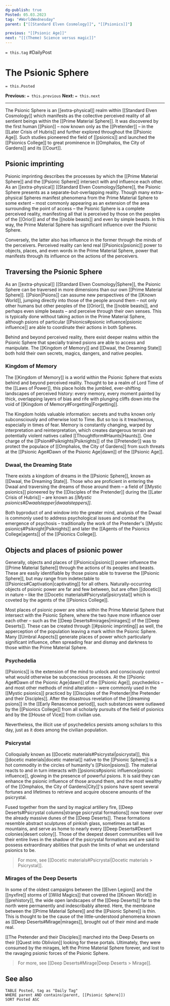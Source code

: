 ```yaml
---
dg-publish: true
Posted: 05.03.2023
tag: "#WorldWednesday"
parent: ["[[Standard Elven Cosmology]]", "[[Psionics]]"]

previous: "[[Psionic Age]]"
next: "[[(Theme) Science versus magic]]"
---
```

`= this.tag` #DailyPost 
# The Psionic Sphere
`= this.Posted`

**Previous:** `= this.previous`
**Next:** `= this.next`

---

The Psionic Sphere is an [[extra-physical]] realm within [[Standard Elven Cosmology]] which manifests as the collective perceived reality of all sentient beings within the [[Prime Material Sphere]]. It was discovered by the first human [[Psion]] – now known only as the [[Pretender]] – in the [[Later Crisis of Hubris]] and further explored throughout the [[Psionic Age]]. Such studies pioneered the field of [[psionics]] and launched the [[Psionics College]] to great prominence in [[Omphalos, the City of Gardens]] and its [[Court]].

## Psionic imprinting

Psionic imprinting describes the processes by which the [[Prime Material Sphere]] and the [[Psionic Sphere]] intersect with and influence each other. As an [[extra-physical]] [[Standard Elven Cosmology|Sphere]], the Psionic Sphere presents as a separate-but-overlapping reality. Though many extra-physical Spheres manifest phenomena from the Prime Material Sphere to some extent – most commonly appearing as an extension of the area surrounding the point of access – the Psionic Sphere is a complete perceived reality, manifesting all that is perceived by those on the peoples of the [[Orior]] and of the [[noble beasts]] and even by simple beasts. In this way, the Prime Material Sphere has significant influence over the Psionic Sphere.

Conversely, the latter also has influence in the former through the minds of the perceivers. Perceived reality can lend real [[Psionics|psionic]] power to objects, places, and even words in the Prime Material Sphere, power that manifests through its influence on the actions of the perceivers.

## Traversing the Psionic Sphere

As an [[extra-physical]] [[Standard Elven Cosmology|Sphere]], the Psionic Sphere can be traversed in more dimensions than our own [[Prime Material Sphere]]. [[Psion|Psions]] can assume new perspectives of the [[Known World]], jumping directly into those of the people around them – not only other humans but other peoples of the [[Orior]], the [[noble beasts]], and perhaps even simple beasts – and perceive through their own senses. This is typically done without taking action in the Prime Material Sphere, although psions of particular [[Psionics#psionic influence|psionic influence]] are able to coordinate their actions in both Spheres.

Behind and beyond perceived reality, there exist deeper realms within the Psionic Sphere that specially trained psions are able to access and manipulate. The [[Kingdom of Memory]] and [[Dwaal, the Dreaming State]] both hold their own secrets, magics, dangers, and native peoples.

### Kingdom of Memory

The [[Kingdom of Memory]] is a world within the Psionic Sphere that exists behind and beyond perceived reality. Thought to be a realm of Lord Time of the [[Laws of Power]], this place holds the jumbled, ever-shifting landscapes of perceived history: every memory, every moment painted by thick, overlapping layers of bias and rife with plunging cliffs down into the void of [[Kingdom of Memory#Forgetting|Forgetting]].

The Kingdom holds valuable information: secrets and truths known only subconsciously and otherwise lost to Time. But so too is it treacherous, especially in times of fear. Memory is constantly changing, warped by interpretation and reinterpretation, which creates dangerous terrain and potentially violent natives called [[Thoughtform#Haunts|Haunts]]. One charge of the [[Psion#Psiknights|Psiknights]] of the [[Pretender]] was to protect the populace of [[Omphalos, the City of Gardens]] from such threats at the [[Psionic Age#Dawn of the Psionic Age|dawn]] of the [[Psionic Age]].

### Dwaal, the Dreaming State

There exists a kingdom of dreams in the [[Psionic Sphere]], known as [[Dwaal, the Dreaming State]]. Those who are proficient in entering the Dwaal and traversing the dreams of those around them – a field of [[Mystic psionics]] pioneered by the [[Disciples of the Pretender]] during the [[Later Crisis of Hubris]] – are known as *[[Mystic psionics#Dwaalstepper|dwaalsteppers]]*.

Both byproduct of and window into the greater mind, analysis of the Dwaal is commonly used to address psychological issues and combat the emergence of psychosis – traditionally the work of the Pretender's [[Mystic psionics#Psiknight|Psiknights]] and later the [[Agents of the Psionics College|agents]] of the [[Psionics College]].

## Objects and places of psionic power

Generally, objects and places of [[Psionics|psionic]] power influence the [[Prime Material Sphere]] through the actions of its peoples and beasts. These are easily identifiable by those psions able to traverse the [[Psionic Sphere]], but may range from indetectable to [[Psionics#Captivation|captivating]] for all others. Naturally-occurring objects of psionic power are far and few between, but are often [[docetic]] in nature – like the [[Docetic materials#Psicrystal|psicrystal]] which is coveted by the agents of the [[Psionics College]].

Most places of psionic power are sites within the Prime Material Sphere that intersect with the Psionic Sphere, where the two have more influence over each other – such as the [[Deep Deserts#mirages|mirages]] of the [[Deep Deserts]]. These can be created through [[#psionic imprinting]] as well, the apperception of the population leaving a mark within the Psionic Sphere. Many [[Umbral Aspects]] generate places of power which particularly significant influence, often spreading fear and dismay and darkness to those within the Prime Material Sphere.

### Psychedelia

[[Psionics]] is the extension of the mind to unlock and consciously control what would otherwise be subconscious processes. At the [[Psionic Age#Dawn of the Psionic Age|dawn]] of the [[Psionic Age]], psychedelics – and most other methods of mind alteration – were commonly used in the [[Mystic psionics]] practiced by [[Disciples of the Pretender|the Pretender and their Disciples]]. After the disastrous revelation of the [[dreaming psions]] in the [[Early Renascence period]], such substances were outlawed by the [[Psionics College]] from all scholarly pursuits of the field of psionics and by the [[House of Vice]] from civilian use.

Nevertheless, the illicit use of psychedelics persists among scholars to this day, just as it does among the civilian population. 

### Psicrystal

Colloquially known as [[Docetic materials#Psicrystal|psicrystal]], this [[docetic materials|docetic material]] native to the [[Psionic Sphere]] is a hot commodity in the circles of humanity's [[Psion|psions]]. The material reacts to and in turn interacts with [[psionics#psionic influence|psionic influence]], glowing in the presence of powerful psions. It is said they can enhance the psionic influence of those around them, and the most wealthy of the [[Omphalos, the City of Gardens|City]]'s psions have spent several fortunes and lifetimes to retrieve and acquire obscene amounts of the psicrystal.

Fused together from the sand by magical artillery fire, [[Deep Deserts#Psicrystal columns|strange psicrystal formations]] now tower over the already massive dunes of the [[Deep Deserts]]. These formations resemble abstract sculptures of pinkish glass, sometimes as tall as mountains, and serve as home to nearly every [[Deep Deserts#Desert colonies|desert colony]]. Those of the deepest desert communities will live their entire lives in the shadow of the psicrystal formations and are said to possess extraordinary abilities that push the limits of what we understand psionics to be.

> For more, see [[Docetic materials#Psicrystal|Docetic materials > Psicrystal]].

### Mirages of the Deep Deserts

In some of the oldest campaigns between the [[Elven Legion]] and the [[nyxfire]] storms of [[Wild Magics]] that covered the [[Known World]] in [[prehistory]], the wide open landscapes of the [[Deep Deserts]] far to the north were permanently and indescribably altered. Here, the membrane between the [[Prime Material Sphere]] and the [[Psionic Sphere]] is thin. This is thought to be the cause of the little-understood phenomena known as [[Deep Deserts#Mirage|mirages]], brought out of their mind and made real.

[[The Pretender and their Disciples]] marched into the Deep Deserts on their [[Quest into Oblivion]] looking for these portals. Ultimately, they were consumed by the mirages, left the Prime Material Sphere forever, and lost to the ravaging psionic forces of the Psionic Sphere.

> For more, see [[Deep Deserts#Mirage|Deep Deserts > Mirage]].

## See also
```dataview
TABLE Posted, tag as "Daily Tag"
WHERE parent AND contains(parent, [[Psionic Sphere]])
SORT Posted ASC
```